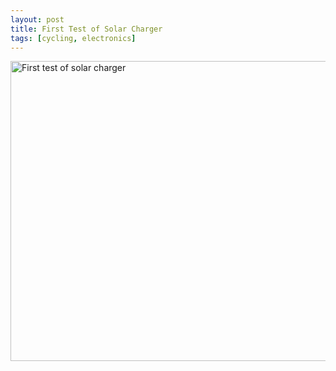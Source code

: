 ```yaml
---
layout: post
title: First Test of Solar Charger
tags: [cycling, electronics]
---
```


<a href="http://www.flickr.com/photos/mm0hai/8272408443/" title="First test of
solar charger by mm0hai, on Flickr"><img
src="http://farm9.staticflickr.com/8352/8272408443_0390543aa4_z.jpg"
width="640" height="480" alt="First test of solar charger"></a>